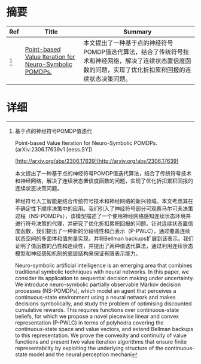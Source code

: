 # 摘要

| Ref | Title | Summary |
| --- | --- | --- |
| [^1] | [Point-based Value Iteration for Neuro-Symbolic POMDPs.](http://arxiv.org/abs/2306.17639) | 本文提出了一种基于点的神经符号POMDP值迭代算法，结合了传统符号技术和神经网络，解决了连续状态置信度函数的问题，实现了优化折扣累积回报的连续状态决策问题。 |

# 详细

[^1]: 基于点的神经符号POMDP值迭代

    Point-based Value Iteration for Neuro-Symbolic POMDPs. (arXiv:2306.17639v1 [eess.SY])

    [http://arxiv.org/abs/2306.17639](http://arxiv.org/abs/2306.17639)

    本文提出了一种基于点的神经符号POMDP值迭代算法，结合了传统符号技术和神经网络，解决了连续状态置信度函数的问题，实现了优化折扣累积回报的连续状态决策问题。

    

    神经符号人工智能是结合传统符号技术和神经网络的新兴领域。本文考虑其在不确定性下顺序决策中的应用。我们引入了神经符号部分可观察马尔可夫决策过程（NS-POMDPs），该模型描述了一个使用神经网络感知连续状态环境并进行符号决策的代理，并研究了优化折扣累积回报的问题。针对连续状态置信度函数，我们提出了一种新的分段线性和凸表示（P-PWLC），通过覆盖连续状态空间的多面体和值向量实现，并将Bellman backups扩展到该表示。我们证明了值函数的凸性和连续性，并提出了两种值迭代算法，通过利用连续状态模型和神经感知机制的底层结构来保证有限表示能力。

    Neuro-symbolic artificial intelligence is an emerging area that combines traditional symbolic techniques with neural networks. In this paper, we consider its application to sequential decision making under uncertainty. We introduce neuro-symbolic partially observable Markov decision processes (NS-POMDPs), which model an agent that perceives a continuous-state environment using a neural network and makes decisions symbolically, and study the problem of optimising discounted cumulative rewards. This requires functions over continuous-state beliefs, for which we propose a novel piecewise linear and convex representation (P-PWLC) in terms of polyhedra covering the continuous-state space and value vectors, and extend Bellman backups to this representation. We prove the convexity and continuity of value functions and present two value iteration algorithms that ensure finite representability by exploiting the underlying structure of the continuous-state model and the neural perception mechani
    

